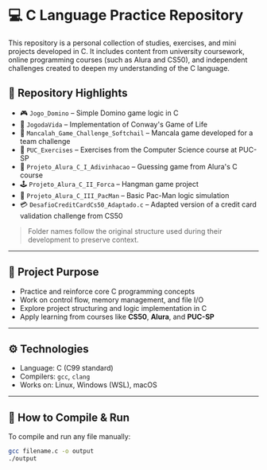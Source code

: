 # 💻 C Language Practice Repository

This repository is a personal collection of studies, exercises, and mini projects developed in C. It includes content from university coursework, online programming courses (such as Alura and CS50), and independent challenges created to deepen my understanding of the C language.

## 📁 Repository Highlights

- 🎮 `Jogo_Domino` – Simple Domino game logic in C
- 🌱 `JogodaVida` – Implementation of Conway's Game of Life
- 🧠 `Mancalah_Game_Challenge_Softchail` – Mancala game developed for a team challenge
- 🏫 `PUC_Exercises` – Exercises from the Computer Science course at PUC-SP
- 🎯 `Projeto_Alura_C_I_Adivinhacao` – Guessing game from Alura's C course
- 🕹️ `Projeto_Alura_C_II_Forca` – Hangman game project
- 👾 `Projeto_Alura_C_III_PacMan` – Basic Pac-Man logic simulation
- 💳 `DesafioCreditCardCs50_Adaptado.c` – Adapted version of a credit card validation challenge from CS50

> Folder names follow the original structure used during their development to preserve context.

---

## 🎯 Project Purpose

- Practice and reinforce core C programming concepts
- Work on control flow, memory management, and file I/O
- Explore project structuring and logic implementation in C
- Apply learning from courses like **CS50**, **Alura**, and **PUC-SP**

---

## ⚙️ Technologies

- Language: C (C99 standard)
- Compilers: `gcc`, `clang`
- Works on: Linux, Windows (WSL), macOS

---

## 🧪 How to Compile & Run

To compile and run any file manually:

```bash
gcc filename.c -o output
./output
